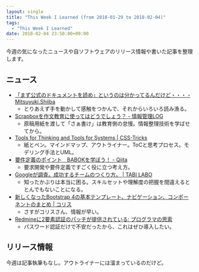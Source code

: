 ```yaml
---
layout: single
title: "This Week I Learned (from 2018-01-29 to 2018-02-04)"
tags:
  - "This Week I Learned"
date: 2018-02-04 23:50:00+09:00
---
```


今週の気になったニュースや自ソフトウェアのリリース情報や書いた記事を整理します。

## ニュース

- [「まず公式のドキュメントを読め」というのは分かってるんだけど・・・ - Mitsuyuki.Shiiba](http://bufferings.hatenablog.com/entry/2018/01/28/002935)
    - とりあえず手を動かして感触をつかんで、それからいろいろ読み漁る。
- [Scrapboxを作文教育に使ってはどうでしょう？ - 情報管理LOG](http://hokoxjouhou.blog105.fc2.com/blog-entry-1093.html)
    - 原稿用紙を渡して「さぁ書け」は教育側の怠慢。情報整理技術を学ばせてから。
- [Tools for Thinking and Tools for Systems \| CSS-Tricks](https://css-tricks.com/tools-thinking-tools-systems/)
    - 紙とペン。マインドマップ、アウトライナー。ToCと思考プロセス。モデリング手法とUML。
- [要件定義のポイント　BABOKを学ぼう！ - Qiita](https://qiita.com/KazuTaka500/items/d26fbdba4e0fe698f26f)
    - 要求開発や要件定義ですごく役に立つ考え方。
- [Googleが調査。成功するチームのつくり方。 \| TABI LABO](https://tabi-labo.com/286047/awake-making-team)
    - 知ったかぶりは本当に困る。スキルセットや理解度の把握を間違えるととんでもないことになる。
- [新しくなったBootstrap 4の基本テンプレート、ナビゲーション、コンポーネントのまとめ \| コリス](http://coliss.com/articles/build-websites/operation/work/bootstrap-4-new-templates-and-components.html)
    - さすがコリスさん、情報が早い。
- [Redmineに2要素認証のパッチが提供されている: プログラマの思索](http://forza.cocolog-nifty.com/blog/2018/01/redmine2-70f9.html)
    - パスワード認証だけで不安だったから、これはぜひ導入したい。

## リリース情報

今週は記事執筆もなし。アウトライナーには溜まっているのだけど。
